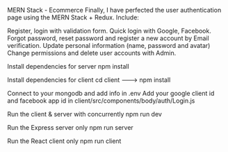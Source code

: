 MERN Stack - Ecommerce
Finally, I have perfected the user authentication page using the MERN Stack + Redux. Include:

Register, login with validation form.
Quick login with Google, Facebook.
Forgot password, reset password and register a new account by Email verification.
Update personal information (name, password and avatar)
Change permissions and delete user accounts with Admin.


Install dependencies for server
npm install

Install dependencies for client
cd client ---> npm install

Connect to your mongodb and add info in .env
Add your google client id and facebook app id in client/src/components/body/auth/Login.js

Run the client & server with concurrently
npm run dev

Run the Express server only
npm run server

Run the React client only
npm run client


